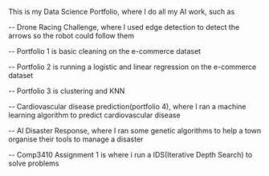 This is my Data Science Portfolio, where I do all my AI work, such as

-- Drone Racing Challenge, where I used edge detection to detect the arrows so the  robot could follow them

-- Portfolio 1 is basic cleaning on the e-commerce dataset

-- Portfolio 2 is running a logistic and linear regression on the e-commerce dataset

-- Portfolio 3 is clustering and KNN

-- Cardiovascular disease prediction(portfolio 4), where I ran a machine learning algorithm to predict cardiovascular disease

-- AI Disaster Response, where I ran some genetic algorithms to help a town organise their tools to manage a disaster

-- Comp3410 Assignment 1 is where i run a IDS(Iterative Depth Search) to solve problems
